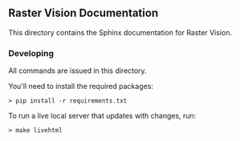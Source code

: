 ## Raster Vision Documentation

This directory contains the Sphinx documentation for Raster Vision.

### Developing

All commands are issued in this directory.

You'll need to install the required packages:

```
> pip install -r requirements.txt
```

To run a live local server that updates with changes, run:

```
> make livehtml
```
